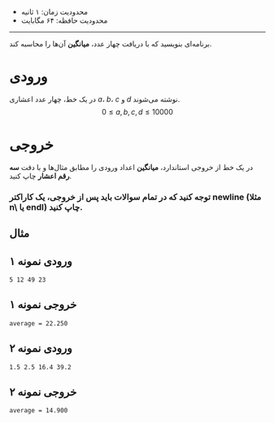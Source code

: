 + محدودیت زمان: ۱ ثانیه
+ محدودیت حافظه: ۶۴ مگابایت

----------
برنامه‌ای بنویسید که با دریافت چهار عدد، **میانگین** آن‌ها را محاسبه کند.    
# ورودی
در یک خط، چهار عدد اعشاری $a$، $b$، $c$ و $d$ نوشته می‌شوند.
$$0 \le a, b, c, d \le 10000$$
# خروجی
در یک خط از خروجی استاندارد، **میانگین** اعداد ورودی را مطابق مثال‌ها و با دقت **سه رقم اعشار** چاپ کنید.  
### توجه کنید که در تمام سوالات باید پس از خروجی، یک کاراکتر newline (مثلا n\ یا endl) چاپ کنید. 

## مثال 

## ورودی نمونه ۱
```
5 12 49 23
```

## خروجی نمونه ۱
```
average = 22.250
```

## ورودی نمونه ۲
```
1.5 2.5 16.4 39.2
```

## خروجی نمونه ۲
```
average = 14.900
```
